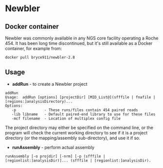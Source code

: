 # Newbler

## Docker container

Newbler was commonly available in any NGS core facility operating a Roche 454. It has been long time discontinued, but it's still available as a Docker container, for example from:
```text
docker pull bryce911/newbler-2.8
```


## Usage

- **addRun** - to create a Newbler project

```text
addRun
Usage:  addRun [options] [projectDir] [MID_List@](sfffile | fnafile | [regions:]analysisDirectory)...
Options:
   -p             - These runs/files contain 454 paired reads
   -lib libname   - Default paired-end library to use for these files
   -mcf filename  - Location of multiplex config file
```

The project directory may either be specified on the command line, or
the program will check the current working directory to see if it is
a project directory (or the mapping/assembly sub-directory), and use it
if so.

- **runAssembly** - perform actual assembly

```text
runAssembly [-o projdir] [-nrm] [-p (sfffile | [regionlist:]analysisDir)]... (sfffile | [regionlist:]analysisDir).
```

